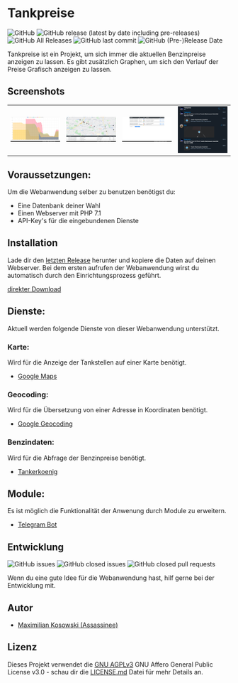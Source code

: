 # Tankpreise

![GitHub](https://img.shields.io/github/license/Assassinee/Tankpreise)
![GitHub release (latest by date including pre-releases)](https://img.shields.io/github/v/release/Assassinee/Tankpreise?include_prereleases)
![GitHub All Releases](https://img.shields.io/github/downloads/Assassinee/Tankpreise/total)
![GitHub last commit](https://img.shields.io/github/last-commit/Assassinee/Tankpreise)
![GitHub (Pre-)Release Date](https://img.shields.io/github/release-date-pre/Assassinee/Tankpreise)

Tankpreise ist ein Projekt, um sich immer die aktuellen Benzinpreise anzeigen zu lassen. Es gibt zusätzlich Graphen, um sich den Verlauf der Preise Grafisch anzeigen zu lassen.

## Screenshots
<table>
    <tr>
        <td>
            <img alt="Diagramm" src="Screenshots/Diagramm.png">
        </td>
        <td>
            <img alt="Tankstellen" src="Screenshots/Umkreis.png">
        </td>
        <td>
            <img alt="Einstellungen" src="Screenshots/Einstellungen.png">
        </td>
        <td>
            <img alt="Telegram" src="Screenshots/Telegram.png">
        </td>
    </tr>
</table>

## Voraussetzungen:
Um die Webanwendung selber zu benutzen benötigst du:

- Eine Datenbank deiner Wahl
- Einen Webserver mit PHP 7.1
- API-Key's für die eingebundenen Dienste

## Installation
Lade dir den [letzten Release](https://github.com/Assassinee/Tankpreise/releases/latest) herunter und kopiere die Daten auf deinen Webserver. Bei dem ersten aufrufen der Webanwendung wirst du automatisch durch den Einrichtungsprozess  geführt.

[direkter Download](https://github.com/Assassinee/Tankpreise/releases/latest/download/asset-name.zip)

## Dienste:
Aktuell werden folgende Dienste von dieser Webanwendung unterstützt.

### Karte:
Wird für die Anzeige der Tankstellen auf einer Karte benötigt.
- [Google Maps](https://developers.google.com/maps/documentation/javascript/tutorial?hl=de)

### Geocoding:
Wird für die Übersetzung von einer Adresse in Koordinaten benötigt.
- [Google Geocoding](https://developers.google.com/maps/documentation/geocoding/start)

### Benzindaten:
Wird für die Abfrage der Benzinpreise benötigt.
- [Tankerkoenig](https://creativecommons.tankerkoenig.de/)

## Module:
Es ist möglich die Funktionalität der Anwenung durch Module zu erweitern.
- [Telegram Bot](TELEGRAM.md)

## Entwicklung
![GitHub issues](https://img.shields.io/github/issues/Assassinee/Tankpreise)
![GitHub closed issues](https://img.shields.io/github/issues-closed/Assassinee/Tankpreise)
![GitHub closed pull requests](https://img.shields.io/github/issues-pr-closed/Assassinee/Tankpreise)

Wenn du eine gute Idee für die Webanwendung hast, hilf gerne bei der Entwicklung mit.

## Autor
- [Maximilian Kosowski (Assassinee)](https://github.com/Assassinee)

## Lizenz
Dieses Projekt verwendet die [GNU AGPLv3](LICENSE) GNU Affero General Public License v3.0 - schau dir die [LICENSE.md](LICENSE) Datei für mehr Details an.
